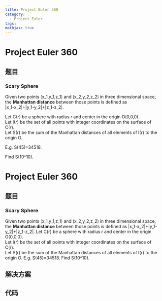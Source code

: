 ```yaml
---
title: Project Euler 360
category:
  - Project Euler
tags:
mathjax: true
---
```

<escape><!-- more --></escape>
    
# Project Euler 360
## 题目
### Scary Sphere



Given two points (x_1,y_1,z_1) and (x_2,y_2,z_2) in three dimensional space, the <b>Manhattan distance</b>  between those points is defined as <br /> |x_1-x_2|+|y_1-y_2|+|z_1-z_2|.


Let C(<var>r</var>) be a sphere with radius <var>r</var> and center in the origin O(0,0,0).<br />
Let I(<var>r</var>) be the set of all points with integer coordinates on the surface of C(<var>r</var>).<br />
Let S(<var>r</var>) be the sum of the Manhattan distances of all elements of I(<var>r</var>) to the origin O.


E.g. S(45)=34518.


Find S(10^10).






# Project Euler 360
## 题目
### Scary Sphere

Given two points (x_1,y_1,z_1) and (x_2,y_2,z_2) in three dimensional space, the <b>Manhattan distance</b> between those points is defined as  |x_1-x_2|+|y_1-y_2|+|z_1-z_2|.
Let C(r) be a sphere with radius r and center in the origin O(0,0,0).<br>Let I(r) be the set of all points with integer coordinates on the surface of C(r).<br>Let S(r) be the sum of the Manhattan distances of all elements of I(r) to the origin O.
E.g. S(45)=34518.
Find S(10^10).


## 解决方案


## 代码


